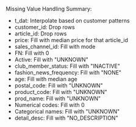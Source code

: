Missing Value Handling Summary:

- t_dat: Interpolate based on customer patterns
- customer_id: Drop rows
- article_id: Drop rows
- price: Fill with median price for that article_id
- sales_channel_id: Fill with mode
- FN: Fill with 0
- Active: Fill with "UNKNOWN"
- club_member_status: Fill with "INACTIVE"
- fashion_news_frequency: Fill with "NONE"
- age: Fill with median age
- postal_code: Fill with "UNKNOWN"
- product_code: Fill with "UNKNOWN"
- prod_name: Fill with "UNKNOWN"
- Numerical codes: Fill with 0
- Categorical names: Fill with "UNKNOWN"
- detail_desc: Fill with "NO_DESCRIPTION"
